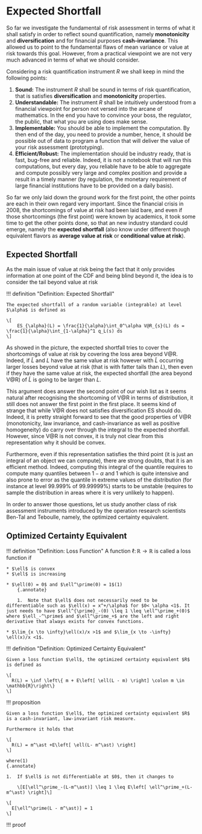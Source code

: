 # Expected Shortfall

So far we investigate the fundamental of risk assessment in terms of what it shall satisfy in order to reflect sound quantification, namely **monotonicity** and **diversification** and for financial purposes **cash-invariance**.
This allowed us to point to the fundamental flaws of mean variance or value at risk towards this goal.
However, from a practical viewpoint we are not very much advanced in terms of what we should consider.

Considering a risk quantification instrument $R$ we shall keep in mind the following points:

1. **Sound:** The instrument $R$ shall be sound in terms of risk quantification, that is satisfies **diversification** and **monotonicity** properties.
2. **Understandable:** The instrument $R$ shall be intuitively understood from a financial viewpoint for person not versed into the arcane of mathematics.
    In the end you have to convince your boss, the regulator, the public, that what you are using does make sense.
3. **Implementable:** You should be able to implement the computation. 
    By then end of the day, you need to provide a number, hence, it should be possible out of data to program a function that will deliver the value of your risk assessment (prototyping).
4. **Efficient/Robust:** The implementation should be industry ready, that is fast, bug-free and reliable.
    Indeed, it is not a notebook that will run this computations, but every day, you reliable have to be able to aggregate and compute possibly very large and complex position and provide a result in a timely manner (by regulation, the monetary requirement of large financial institutions have to be provided on a daily basis).


So far we only laid down the ground work for the first point, the other points are each in their own regard very important.
Since the financial crisis in 2008, the shortcomings of value at risk had been laid bare, and even if those shortcomings (the first point) were known by academics, it took some time to get the other points done, so that an new industry standard could emerge, namely the **expected shortfall** (also know under different though equivalent flavors as **average value at risk** or **conditional value at risk**).

## Expected Shortfall

As the main issue of value at risk being the fact that it only provides information at one point of the CDF and being blind beyond it, the idea is to consider the tail beyond value at risk


!!! definition "Definition: Expected Shortfall"

    The expected shortfall of a random variable (integrable) at level $\alpha$ is defined as

    \[
        ES_{\alpha}(L) = \frac{1}{\alpha}\int_0^\alpha V@R_{s}(L) ds = \frac{1}{\alpha}\int_{1-\alpha}^1 q_L(s) ds
    \]


As showed in the picture, the expected shortfall tries to cover the shortcomings of value at risk by covering the loss area beyond V@R.
Indeed, if $\tilde{L}$ and $L$ have the same value at risk however with $\tilde{L}$ occurring larger losses beyond value at risk (that is with fatter tails than $L$), then even if they have the same value at risk, the expected shortfall (the area beyond V@R) of $\tilde{L}$ is going to be larger than $L$.

This argument does answer the second point of our wish list as it seems natural after recognising the shortcoming of V@R in terms of distribution, it still does not answer the first point in the first place.
It seems kind of strange that while V@R does not satisfies diversification ES should do.
Indeed, it is pretty straight forward to see that the good properties of V@R (monotonicity, law invariance, and cash-invariance as well as positive homogeneity) do carry over through the integral to the expected shortfall.
However, since V@R is not convex, it is truly not clear from this representation why it should be convex.

Furthermore, even if this representation satisfies the third point (it is just an integral of an object we can compute), there are strong doubts, that it is an efficient method.
Indeed, computing this integral of the quantile requires to compute many quantiles between $1-\alpha$ and $1$ which is quite intensive and also prone to error as the quantile in extreme values of the distribution (for instance at level $99.999\%$ of $99.99999\%$) starts to be unstable (requires to sample the distribution in areas where it is very unlikely to happen).

In order to answer those questions, let us study another class of risk assessment instruments introduced by the operation research scientists Ben-Tal and Teboulle, namely, the optimized certainty equivalent.

## Optimized Certainty Equivalent

!!! definition "Definition: Loss Function"
    A function $\ell \colon \mathbb{R} \to \mathbb{R}$ is called a loss function if

    * $\ell$ is convex
    * $\ell$ is increasing
    
    * $\ell(0) = 0$ and $\ell^\prime(0) = 1$(1)
        {.annotate}

        1.  Note that $\ell$ does not necessarily need to be differentiable such as $\ell(x) = x^+/\alpha$ for $0< \alpha <1$. It just needs to have $\ell^{\prime}_-(0) \leq 1 \leq \ell^\prime_+(0)$ where $\ell_-^\prime$ and $\ell^\prime_+$ are the left and right derivative that always exists for convex functions.

    * $\lim_{x \to \infty}\ell(x)/x >1$ and $\lim_{x \to -\infty} \ell(x)/x <1$.


!!! definition "Definition: Optimized Certainty Equivalent"

    Given a loss function $\ell$, the optimized certainty equivalent $R$ is defined as

    \[
      R(L) = \inf \left\{ m + E\left[ \ell(L - m) \right] \colon m \in \mathbb{R}\right\}
    \]

!!! proposition

    Given a loss function $\ell$, the optimized certainty equivalent $R$ is a cash-invariant, law-invariant risk measure.

    Furthermore it holds that

    \[
      R(L) = m^\ast +E\left[ \ell(L- m^\ast) \right]
    \]
    
    where(1)
    {.annotate}

    1.  If $\ell$ is not differentiable at $0$, then it changes to 

        \[E[\ell^\prime_-(L-m^\ast)] \leq 1 \leq E\left[ \ell^\prime_+(L-m^\ast) \right]\]

    \[
      E[\ell^\prime(L - m^\ast)] = 1
    \]


!!! proof


